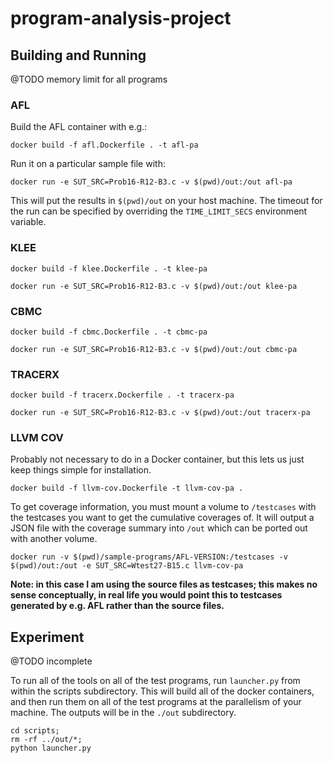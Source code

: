 # program-analysis-project


## Building and Running

@TODO memory limit for all programs

### AFL
Build the AFL container with e.g.:

`docker build -f afl.Dockerfile . -t afl-pa`

Run it on a particular sample file with:

`docker run -e SUT_SRC=Prob16-R12-B3.c -v $(pwd)/out:/out afl-pa`

This will put the results in `$(pwd)/out` on your host machine. The timeout for the run can be specified by overriding the `TIME_LIMIT_SECS` environment variable.

### KLEE

`docker build -f klee.Dockerfile . -t klee-pa`

`docker run -e SUT_SRC=Prob16-R12-B3.c -v $(pwd)/out:/out klee-pa`

### CBMC

`docker build -f cbmc.Dockerfile . -t cbmc-pa`

`docker run -e SUT_SRC=Prob16-R12-B3.c -v $(pwd)/out:/out cbmc-pa`

### TRACERX

`docker build -f tracerx.Dockerfile . -t tracerx-pa`

`docker run -e SUT_SRC=Prob16-R12-B3.c -v $(pwd)/out:/out tracerx-pa`

### LLVM COV
Probably not necessary to do in a Docker container, but this lets us just keep things simple for installation.

`docker build -f llvm-cov.Dockerfile -t llvm-cov-pa .`

To get coverage information, you must mount a volume to `/testcases` with the testcases you want to get the cumulative coverages of. It will output a JSON file with the coverage summary into `/out` which can be ported out with another volume. 

`docker run -v $(pwd)/sample-programs/AFL-VERSION:/testcases -v $(pwd)/out:/out -e SUT_SRC=Wtest27-B15.c llvm-cov-pa`

**Note: in this case I am using the source files as testcases; this makes no sense conceptually, in real life you would point this to testcases generated by e.g. AFL rather than the source files.**

## Experiment
@TODO incomplete

To run all of the tools on all of the test programs, run `launcher.py` from within the scripts subdirectory.
This will build all of the docker containers, and then run them on all of the test programs at the parallelism of your machine.
The outputs will be in the `./out` subdirectory.

```
cd scripts;
rm -rf ../out/*;
python launcher.py
```

